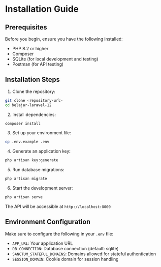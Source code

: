 # Installation Guide

## Prerequisites

Before you begin, ensure you have the following installed:

- PHP 8.2 or higher
- Composer
- SQLite (for local development and testing)
- Postman (for API testing)

## Installation Steps

1. Clone the repository:
```bash
git clone <repository-url>
cd belajar-laravel-12
```

2. Install dependencies:
```bash
composer install
```

3. Set up your environment file:
```bash
cp .env.example .env
```

4. Generate an application key:
```bash
php artisan key:generate
```

5. Run database migrations:
```bash
php artisan migrate
```

6. Start the development server:
```bash
php artisan serve
```

The API will be accessible at `http://localhost:8000`

## Environment Configuration

Make sure to configure the following in your `.env` file:

- `APP_URL`: Your application URL
- `DB_CONNECTION`: Database connection (default: sqlite)
- `SANCTUM_STATEFUL_DOMAINS`: Domains allowed for stateful authentication
- `SESSION_DOMAIN`: Cookie domain for session handling
